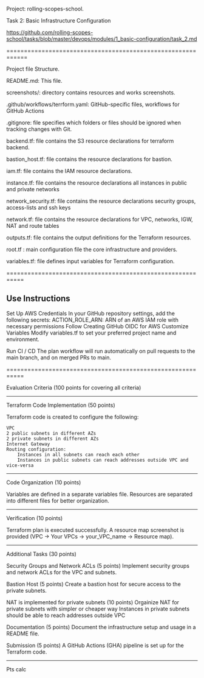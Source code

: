 Project: rolling-scopes-school. 

Task 2: Basic Infrastructure Configuration

https://github.com/rolling-scopes-school/tasks/blob/master/devops/modules/1_basic-configuration/task_2.md

============================================================


Project file Structure.

README.md:    This file.

screenshots/: directory contains resources and works screenshots.

.github/workflows/terrform.yaml: GitHub-specific files,  workflows for GitHub Actions

.gitignore:   file specifies which folders or files should be ignored when tracking changes with Git.

backend.tf:   file contains the S3 resource declarations for terraform backend.

bastion_host.tf: file contains the resource declarations for bastion.

iam.tf:      file contains the IAM resource declarations.

instance.tf: file contains the resource declarations all instances in public and private networks

network_security.tf: file contains the resource declarations security groups, access-lists and ssh keys

network.tf: file contains the resource declarations for VPC, networks, IGW, NAT and route tables

outputs.tf:  file contains the output definitions for the Terraform resources.

root.tf : main configuration file the core infrastructure and providers.

variables.tf: file defines input variables for Terraform configuration.


===========================================================

## Use Instructions

Set Up AWS Credentials In your GitHub repository settings, add the following secrets:
ACTION_ROLE_ARN: ARN of an AWS IAM role with necessary permissions Follow Creating GitHub OIDC for AWS
Customize Variables Modify variables.tf to set your preferred project name and environment. 

Run CI / CD The plan workflow will run automatically on pull requests to the main branch, and on merged PRs to main.


===========================================================

Evaluation Criteria (100 points for covering all criteria)

------------------------------

Terraform Code Implementation (50 points)

Terraform code is created to configure the following:

    VPC
    2 public subnets in different AZs
    2 private subnets in different AZs
    Internet Gateway
    Routing configuration:
        Instances in all subnets can reach each other
        Instances in public subnets can reach addresses outside VPC and vice-versa

------------------------------

Code Organization (10 points)

Variables are defined in a separate variables file.
Resources are separated into different files for better organization.

------------------------------

Verification (10 points)

Terraform plan is executed successfully.
A resource map screenshot is provided (VPC -> Your VPCs -> your_VPC_name -> Resource map).

------------------------------

Additional Tasks (30 points)

Security Groups and Network ACLs (5 points)
    Implement security groups and network ACLs for the VPC and subnets.

Bastion Host (5 points)
    Create a bastion host for secure access to the private subnets.

NAT is implemented for private subnets (10 points)
    Orgainize NAT for private subnets with simpler or cheaper way
    Instances in private subnets should be able to reach addresses outside VPC

Documentation (5 points)
    Document the infrastructure setup and usage in a README file.

Submission (5 points)
    A GitHub Actions (GHA) pipeline is set up for the Terraform code.

-----------------------------
Pts calc
 

